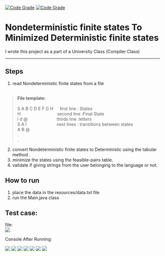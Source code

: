 [![Code Grade](https://www.code-inspector.com/project/16552/score/svg)](https://frontend.code-inspector.com/public/project/16552/NdfsaToDfsa/dashboard)
[![Code Grade](https://www.code-inspector.com/project/16552/status/svg)](https://frontend.code-inspector.com/public/project/16552/NdfsaToDfsa/dashboard)


# Nondeterministic finite states To Minimized Deterministic finite states  
I wrote this project as a part of a University Class (Compiler Class)
***

## Steps
1. read Nondeterministic finite states from a file <br/><br/>
>    **File template:** 
>     <br/><br/>
>           S A B C D E F G H&ensp;&ensp;&ensp;first line  : States<br/>
>           H&ensp;&ensp;&ensp;&ensp;&ensp;&ensp;&ensp;&ensp;&ensp;&ensp;&ensp;&ensp;&ensp;&ensp;&ensp;&ensp;&ensp;second line :Final State<br/>
>           l d @ &ensp;&ensp;&ensp;&ensp;&ensp;&ensp;&ensp;&ensp;&ensp;&ensp;&ensp;&ensp;&ensp;thirds line :letters<br/>
>           S A l&ensp;&ensp;&ensp;&ensp;&ensp;&ensp;&ensp;&ensp;&ensp;&ensp;&ensp;&ensp;&ensp;&ensp;next lines : transitions between states<br/>
>           A B @<br/>
>          .<br/>
>          .<br/>

2. convert Nondeterministic finite states to  Deterministic  using the tabular method .
3. minimize the states using the feasible-pairs table.
4. validate if giving strings from the user belonging to the language or not.



  

## How to run
1. place the data in the resources/data.txt file
2. run the Main.java class


## Test case:

file: <br/>
<img src="https://github.com/AmjadMoqade98/NdfsaToDfsa/blob/main/src/resources/images/file.png" />


Console After Running: <br/>

<img src="https://github.com/AmjadMoqade98/NdfsaToDfsa/blob/main/src/resources/images/ndfsa.png" />
<img src="https://github.com/AmjadMoqade98/NdfsaToDfsa/blob/main/src/resources/images/lambda.png" />
<img src="https://github.com/AmjadMoqade98/NdfsaToDfsa/blob/main/src/resources/images/nonD.png" />
<img src="https://github.com/AmjadMoqade98/NdfsaToDfsa/blob/main/src/resources/images/Rename.png" />
<img src="https://github.com/AmjadMoqade98/NdfsaToDfsa/blob/main/src/resources/images/nonAc.png" />
<img src="https://github.com/AmjadMoqade98/NdfsaToDfsa/blob/main/src/resources/images/minimize.png" />
<img src="https://github.com/AmjadMoqade98/NdfsaToDfsa/blob/main/src/resources/images/validate.png" />

